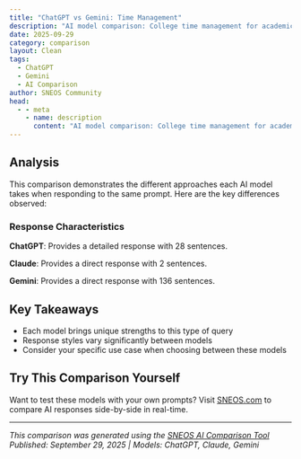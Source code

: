 ```yaml
---
title: "ChatGPT vs Gemini: Time Management"
description: "AI model comparison: College time management for academic success and social life balance..."
date: 2025-09-29
category: comparison
layout: Clean
tags:
  - ChatGPT
  - Gemini
  - AI Comparison
author: SNEOS Community
head:
  - - meta
    - name: description
      content: "AI model comparison: College time management for academic success and social life balance..."
---
```


<ChatComparison
  title="ChatGPT vs Gemini: Time Management"
  prompt="College time management for academic success and social life balance"
  :responses='{
    "ChatGPT": "Balancing college academics and social life is crucial for overall well-being and success. Here are some effective time management tips to help you achieve that balance:\n\n### 1. **Create a Weekly Schedule**\n- **Plan your week in advance:** Allocate specific time blocks for classes, study sessions, and social activities.\n- **Use a planner or digital calendar:** Tools like Google Calendar or apps like Todoist can help visualize your commitments.\n\n### 2. **Prioritize Tasks**\n- **Identify urgent vs. important tasks:** Use the Eisenhower Matrix to focus on what needs immediate attention.\n- **Set academic goals:** Break down assignments into smaller tasks and set deadlines.\n\n### 3. **Establish a Consistent Routine**\n- **Regular study times:** Pick times of day when you are most alert and stick to them.\n- **Include breaks:** Short breaks during study sessions improve focus and retention.\n\n### 4. **Avoid Procrastination**\n- **Use techniques like Pomodoro:** Work for 25 minutes, then take a 5-minute break.\n- **Set clear, achievable goals for each study session.**\n\n### 5. **Limit Distractions**\n- **Designate a study space:** A quiet, organized area can improve concentration.\n- **Turn off notifications:** Silence phone or use apps that block distracting websites during study times.\n\n### 6. **Balance Social Life**\n- **Schedule social activities:** Treat social time like appointments to ensure they don\u2019t interfere with academics.\n- **Combine socializing with productive activities:** Study groups or campus events related to your interests.\n\n### 7. **Take Care of Yourself**\n- **Sleep:** Aim for 7\u20139 hours per night to stay alert and focused.\n- **Exercise and nutrition:** Physical health impacts mental performance.\n- **Mindfulness and relaxation:** Practices like meditation can reduce stress.\n\n### 8. **Seek Support When Needed**\n- **Academic resources:** Utilize tutoring centers, office hours, or study groups.\n- **Counseling services:** For managing stress or other personal challenges.\n\n### Sample Weekly Time Block Example:\n| Time          | Monday     | Tuesday    | Wednesday  | Thursday   | Friday     | Weekend                 |\n|---------------|------------|------------|------------|------------|------------|------------------------|\n| 8:00 - 9:00   | Class      | Study      | Class      | Study      | Class      | Exercise / Relaxation  |\n| 9:00 - 11:00  | Study      | Class      | Study      | Class      | Study      | Social activities      |\n| 11:00 - 12:00 | Break      | Break      | Break      | Break      | Break      | Study / Catch up work  |\n| 12:00 - 1:00  | Lunch      | Lunch      | Lunch      | Lunch      | Lunch      | Social / Hobbies       |\n| 1:00 - 3:00   | Study      | Study      | Study      | Study      | Study      | Review and prep week   |\n| 3:00 - 5:00   | Social     | Class      | Social     | Class      | Social     |                        |\n| Evening       | Relax / Social | Relax / Social | Relax / Social | Relax / Social | Relax / Social | Plan upcoming week     |\n\n---\n\nBy implementing these strategies, you can manage your time effectively to excel academically while enjoying a fulfilling social life in college.",
    "Gemini": "Okay, let\u0027s break down how to master college time management for both academic success and a fulfilling social life. It\u0027s definitely achievable with the right strategies!\n\n**I. Understanding the Challenge:**\n\n*   **Increased Freedom:**  College offers more autonomy, which can be both a blessing and a curse. No one is forcing you to go to class or study.\n*   **Higher Workload:**  Compared to high school, college courses often demand more independent study and complex assignments.\n*   **Temptations \u0026 Distractions:**  Parties, clubs, sporting events, and just hanging out with friends can easily eat into your study time.\n*   **New Responsibilities:**  Living away from home might mean managing your own finances, cooking, cleaning, and laundry.\n*   **Varying Course Intensity:** Some courses are naturally more demanding than others.\n*   **Procrastination:** The enemy of all students.\n\n**II.  Core Principles of Effective Time Management:**\n\n*   **Prioritization:**  Learn to distinguish between what\u0027s urgent and what\u0027s important.\n*   **Planning \u0026 Scheduling:**  Create a roadmap for your week and stick to it as much as possible.\n*   **Realistic Expectations:**  Don\u0027t overcommit yourself.  Be honest about how much you can realistically handle.\n*   **Flexibility:**  Life happens!  Be prepared to adjust your schedule when unexpected events arise.\n*   **Self-Awareness:**  Understand your own energy levels, procrastination triggers, and optimal study habits.\n*   **Consistency:**  Time management is a skill that requires consistent effort.\n*   **Self-Care:**  Schedule time for activities that help you relax, recharge, and maintain your well-being.\n*   **Eliminate Distractions:** Identify what derails your focus and minimize its impact.\n\n**III.  Actionable Strategies for Academic Success and Social Balance:**\n\n**A. Planning and Scheduling:**\n\n1.  **Master Calendar/Planner:**\n    *   **Choose Your Weapon:** Physical planner, digital calendar (Google Calendar, Outlook), or a combination.  Find what works best for you.\n    *   **Centralize Everything:**  This is *the* place to record all important dates: class times, assignment deadlines, exam dates, club meetings, social events, appointments (doctor, dentist, etc.), and even personal commitments.\n    *   **Color-Code:**  Use colors to differentiate between types of activities (e.g., academics = blue, social = green, personal = yellow).\n\n2.  **Weekly Schedule Breakdown:**\n    *   **Time Blocking:**  Allocate specific blocks of time for specific activities. Example: \u0022Monday 9:00 AM - 12:00 PM: Study for Biology Exam\u0022 or \u0022Tuesday 7:00 PM - 9:00 PM:  Club Meeting.\u0022\n    *   **Prioritize Study Time:**  Schedule study time *before* social events, not after.  This ensures that you get your work done first.\n    *   **Account for Travel Time:**  Don\u0027t forget to factor in travel time between classes, activities, and your dorm/apartment.\n    *   **Estimate Study Time Accurately:**  Underestimating how long something will take is a common mistake.  Track how long assignments actually take you for a week or two to get a better sense of your pace.  Add a buffer!\n    *   **Schedule Review Time:**  Regularly review your notes and readings, even if there\u0027s no immediate assignment due.  This helps solidify your understanding of the material.\n    *   **Plan for Fun:**  Don\u0027t just schedule work.  Block out time for social activities, hobbies, and relaxation.\n    *   **Be Realistic:** It\u0027s better to underextimate your time rather than over-estimate.\n\n3.  **Daily To-Do List:**\n    *   **Prioritize Tasks:**  Rank your tasks based on importance and urgency. Use a system like the Eisenhower Matrix (Urgent/Important).\n    *   **Break Down Large Tasks:**  Divide large assignments into smaller, more manageable steps.  This makes them less daunting and easier to tackle. Example: Instead of \u0022Write Research Paper,\u0022 break it down into \u0022Research Sources,\u0022 \u0022Create Outline,\u0022 \u0022Write Introduction,\u0022 etc.\n    *   **Time Estimates:**  Estimate how long each task will take.\n    *   **Check Off Completed Tasks:**  The satisfaction of crossing things off your list is a powerful motivator!\n\n**B.  Maximizing Study Efficiency:**\n\n1.  **Find Your Optimal Study Environment:**\n    *   **Experiment:**  Try different locations (library, coffee shop, quiet corner of your dorm, study group room) to see where you focus best.\n    *   **Minimize Distractions:**  Turn off notifications on your phone, close unnecessary tabs on your computer, and let roommates know when you need uninterrupted time.\n    *   **Create a Dedicated Study Space:**  If possible, designate a specific area in your room or apartment as your study zone.\n\n2.  **Effective Study Techniques:**\n    *   **Active Recall:**  Don\u0027t just passively read your notes.  Test yourself regularly by trying to recall information from memory.  Flashcards, practice questions, and teaching the material to someone else are great active recall methods.\n    *   **Spaced Repetition:**  Review material at increasing intervals over time. This helps transfer information from short-term to long-term memory.\n    *   **The Pomodoro Technique:**  Work in focused bursts of 25 minutes, followed by a short break (5 minutes). After four \u0022pomodoros,\u0022 take a longer break (15-20 minutes).\n    *   **Concept Mapping/Mind Mapping:**  Visually organize information to see the connections between concepts.\n    *   **SQ3R Method (Survey, Question, Read, Recite, Review):** A reading comprehension technique.\n\n3.  **Leverage Resources:**\n    *   **Professor\u0027s Office Hours:**  Don\u0027t be afraid to ask for help!  Professors are there to support your learning.\n    *   **TAs (Teaching Assistants):**  TAs can provide additional support and answer questions.\n    *   **Tutoring Centers:**  Many colleges offer free or low-cost tutoring services.\n    *   **Writing Centers:**  Get feedback on your writing assignments before submitting them.\n    *   **Library Resources:**  Librarians can help you find relevant research materials and navigate databases.\n    *   **Study Groups:** Collaborating with classmates can help you understand the material better and identify areas where you need extra help.  However, ensure study groups remain productive and focused.\n\n**C.  Maintaining a Social Life:**\n\n1.  **Intentional Social Planning:**\n    *   **Schedule Social Time:**  Just like you schedule study time, schedule time for socializing.  This could be dinner with friends, going to a movie, attending a club meeting, or participating in intramural sports.\n    *   **Be Proactive:**  Don\u0027t wait for invitations.  Organize your own social events.\n    *   **Join Clubs and Organizations:**  This is a great way to meet people who share your interests.\n    *   **Attend Campus Events:**  Take advantage of free or low-cost events on campus.\n    *   **Balance Social Activities with Responsibilities:**  Don\u0027t let your social life completely take over your academic life.  Learn to say \u0022no\u0022 to social invitations when you need to focus on your studies.\n\n2.  **Efficient Socializing:**\n    *   **Combine Socializing with Other Activities:**  Study with friends in a coffee shop, go for a walk with a classmate, or attend a campus event together.\n    *   **Use Downtime Wisely:**  Catch up with friends during breaks between classes or while waiting in line.\n\n3.  **Communicate Your Needs:**\n    *   **Let Your Friends Know Your Schedule:**  Be upfront about when you\u0027re available to socialize and when you need to focus on your studies.\n    *   **Set Boundaries:**  Don\u0027t be afraid to decline invitations or leave a social event early if you need to get work done.\n\n**D.  Prioritizing Self-Care:**\n\n1.  **Sleep:**  Aim for 7-9 hours of sleep per night.  Sleep deprivation can impair your cognitive function and make it harder to focus.\n2.  **Nutrition:**  Eat healthy meals and snacks to fuel your body and mind.  Avoid excessive amounts of caffeine and sugary foods.\n3.  **Exercise:**  Regular exercise can improve your mood, reduce stress, and boost your energy levels.  Even a short walk or workout can make a difference.\n4.  **Relaxation:**  Find activities that help you relax and de-stress, such as reading, listening to music, spending time in nature, or practicing mindfulness.\n5.  **Time Management for Self-Care:** Add self-care tasks to your to-do list just like everything else.\n6.  **Mindfulness:** Even 5 minutes a day can help.\n\n**IV.  Common Pitfalls to Avoid:**\n\n*   **Procrastination:**  Break down tasks, set deadlines, and use techniques like the Pomodoro Technique to overcome procrastination.\n*   **Perfectionism:**  Don\u0027t strive for perfection.  Aim for good enough.\n*   **Overcommitting:**  Learn to say \u0022no\u0022 to commitments that you don\u0027t have time for.\n*   **Multitasking:**  Focus on one task at a time for better concentration and efficiency.\n*   **Ignoring Your Well-being:**  Prioritize sleep, nutrition, exercise, and relaxation to avoid burnout.\n*   **Not Seeking Help:**  Don\u0027t be afraid to ask for help from professors, TAs, tutors, or counselors.\n*   **Comparing Yourself to Others:** Focus on your own progress and goals.\n*   **Being Afraid to Change Your Schedule:** Your first schedule isn\u0027t set in stone. Adjust as needed.\n\n**V.  Technology Tools:**\n\n*   **Calendar Apps:** Google Calendar, Outlook Calendar, Apple Calendar\n*   **Task Management Apps:** Todoist, Trello, Asana, Microsoft To Do\n*   **Note-Taking Apps:** Evernote, OneNote, Notion\n*   **Focus Apps:** Forest, Freedom, Cold Turkey\n*   **Pomodoro Timers:** Many free apps and websites available.\n\n**VI. Key Takeaways:**\n\n*   **Time management is a skill, not a talent.** It takes practice and effort to develop.\n*   **There\u0027s no one-size-fits-all approach.** Experiment with different strategies and find what works best for you.\n*   **Be patient with yourself.** It takes time to develop effective time management habits.\n*   **Regularly evaluate and adjust your system.**  Your needs and priorities will change over time, so your time management system should adapt accordingly.\n*   **Remember that balance is key.**  Strive for a healthy balance between academics, social life, and self-care. College is more than just studying!\n\nBy implementing these strategies and consistently working on your time management skills, you can achieve academic success, enjoy a fulfilling social life, and thrive in college. Good luck!\n"
  }'
  published-date="16:28"
/>

## Analysis

This comparison demonstrates the different approaches each AI model takes when responding to the same prompt. Here are the key differences observed:

### Response Characteristics

**ChatGPT**: Provides a detailed response with 28 sentences. 

**Claude**: Provides a direct response with 2 sentences. 

**Gemini**: Provides a direct response with 136 sentences. 

## Key Takeaways

- Each model brings unique strengths to this type of query
- Response styles vary significantly between models
- Consider your specific use case when choosing between these models

## Try This Comparison Yourself

Want to test these models with your own prompts? Visit [SNEOS.com](https://sneos.com) to compare AI responses side-by-side in real-time.

---

*This comparison was generated using the [SNEOS AI Comparison Tool](https://sneos.com)*
*Published: September 29, 2025 | Models: ChatGPT, Claude, Gemini*
